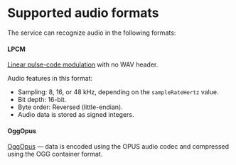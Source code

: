 # Supported audio formats

The service can recognize audio in the following formats:

#### LPCM

[Linear pulse-code modulation](https://en.wikipedia.org/wiki/Pulse-code_modulation) with no WAV header.

Audio features in this format:

* Sampling: 8, 16, or 48 kHz, depending on the `sampleRateHertz` value.
* Bit depth: 16-bit.
* Byte order: Reversed (little-endian).
* Audio data is stored as signed integers.

#### OggOpus

[OggOpus](https://wiki.xiph.org/OggOpus) — data is encoded using the OPUS audio codec and compressed using the OGG container format.

